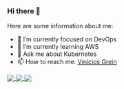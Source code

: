 ### Hi there 👋

Here are some information about me:

- 🔭 I’m currently focused on DevOps
- 🌱 I’m currently learning AWS
- 💬 Ask me about Kubernetes
- 📫 How to reach me: [Vinícios Grein](https://www.linkedin.com/in/vinicios-grein/?locale=en_US)

<a href="https://github.com/anuraghazra/github-readme-stats">
  <img align="center" src="https://github-readme-stats.vercel.app/api/top-langs/?username=greinvinicios&show_icons-true&theme=radical&langs_count=10" />
</a>
<a href="https://www.credly.com/earner/earned/badge/afabc58c-5958-4c1c-9aa9-79a40a511e57">
  <img align="center" src="https://images.credly.com/size/340x340/images/8b8ed108-e77d-4396-ac59-2504583b9d54/cka_from_cncfsite__281_29.png" />
</a>
<a href="https://www.credly.com/badges/2fef93c0-4d98-476f-90c7-644174c8a52c">
  <img align="center" src="https://images.credly.com/size/340x340/images/b9feab85-1a43-4f6c-99a5-631b88d5461b/image.png" />
</a>
